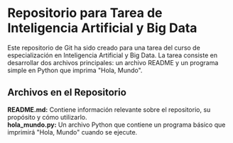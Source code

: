 # Repositorio para Tarea de Inteligencia Artificial y Big Data
Este repositorio de Git ha sido creado para una tarea del curso de especialización en Inteligencia Artificial y Big Data. La tarea consiste en desarrollar dos archivos principales: un archivo README y un programa simple en Python que imprima "Hola, Mundo".

## Archivos en el Repositorio
**README.md:** Contiene información relevante sobre el repositorio, su propósito y cómo utilizarlo.  
**hola_mundo.py:** Un archivo Python que contiene un programa básico que imprimirá "Hola, Mundo" cuando se ejecute.

